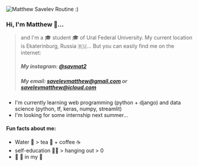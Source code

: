 ![Matthew Savelev Routine :)](https://i.ibb.co/dWytLHv/github.jpg)

### Hi, I'm Matthew 👋...
> and I'm a 🎓 student 🎓 of Ural Federal University. My current location is Ekaterinburg, Russia 🇷🇺...
> But you can easily find me on the internet:
> ##### My instagram: [@savmat2](https://www.instagram.com/savmat2/)
> ##### My email: savelevmatthew@gmail.com or savelevmatthew@icloud.com

- I'm currently learning web programming (python + django) and data science (python, tf, keras, numpy, streamlit)
- I'm looking for some internship next summer...
#### Fun facts about me:
- Water 🌊 > tea 🍵 + coffee ☕
- self-education 🧑‍🎓 > hanging out > 0
- 🎹 🎸 in my 💖
